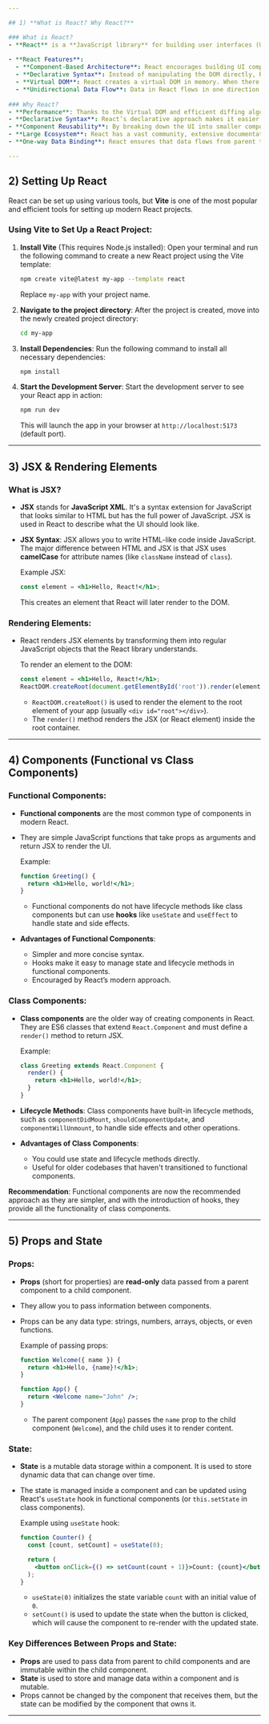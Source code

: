 ```yaml
---

## 1) **What is React? Why React?**

### What is React?
- **React** is a **JavaScript library** for building user interfaces (UIs), particularly single-page applications (SPAs). It allows developers to build complex UIs with a component-based architecture, making it easier to manage, update, and scale applications.
  
- **React Features**:
  - **Component-Based Architecture**: React encourages building UI components, which can be reused throughout the application, promoting maintainability and scalability.
  - **Declarative Syntax**: Instead of manipulating the DOM directly, React allows you to describe how the UI should look at any point in time and it handles the UI updates automatically.
  - **Virtual DOM**: React creates a virtual DOM in memory. When there are changes in the data, React first updates the virtual DOM and then compares it with the actual DOM. It then updates only the parts of the DOM that changed, making updates efficient.
  - **Unidirectional Data Flow**: Data in React flows in one direction (from parent to child components), making it easier to manage state and debug applications.
  
### Why React?
- **Performance**: Thanks to the Virtual DOM and efficient diffing algorithm, React updates only the necessary parts of the UI, improving performance.
- **Declarative Syntax**: React’s declarative approach makes it easier to understand the UI structure and flow, as you only describe what the UI should look like for any given state.
- **Component Reusability**: By breaking down the UI into smaller components, React makes it easy to reuse components, which leads to code reusability and easier maintenance.
- **Large Ecosystem**: React has a vast community, extensive documentation, and a rich ecosystem of libraries and tools that integrate well with it.
- **One-way Data Binding**: React ensures that data flows from parent to child components, making it predictable and easier to manage application state.

---
```


## 2) **Setting Up React**

React can be set up using various tools, but **Vite** is one of the most popular and efficient tools for setting up modern React projects.

### Using Vite to Set Up a React Project:

1. **Install Vite** (This requires Node.js installed):
   Open your terminal and run the following command to create a new React project using the Vite template:

   ```bash
   npm create vite@latest my-app --template react
   ```

   Replace `my-app` with your project name.

2. **Navigate to the project directory**:
   After the project is created, move into the newly created project directory:
   
   ```bash
   cd my-app
   ```

3. **Install Dependencies**:
   Run the following command to install all necessary dependencies:
   
   ```bash
   npm install
   ```

4. **Start the Development Server**:
   Start the development server to see your React app in action:

   ```bash
   npm run dev
   ```

   This will launch the app in your browser at `http://localhost:5173` (default port).

---

## 3) **JSX & Rendering Elements**

### What is JSX?
- **JSX** stands for **JavaScript XML**. It's a syntax extension for JavaScript that looks similar to HTML but has the full power of JavaScript. JSX is used in React to describe what the UI should look like.
  
- **JSX Syntax**:
  JSX allows you to write HTML-like code inside JavaScript. The major difference between HTML and JSX is that JSX uses **camelCase** for attribute names (like `className` instead of `class`).

  Example JSX:
  ```jsx
  const element = <h1>Hello, React!</h1>;
  ```
  This creates an element that React will later render to the DOM.

### Rendering Elements:
- React renders JSX elements by transforming them into regular JavaScript objects that the React library understands.

  To render an element to the DOM:
  ```jsx
  const element = <h1>Hello, React!</h1>;
  ReactDOM.createRoot(document.getElementById('root')).render(element);
  ```

  - `ReactDOM.createRoot()` is used to render the element to the root element of your app (usually `<div id="root"></div>`).
  - The `render()` method renders the JSX (or React element) inside the root container.

---

## 4) **Components (Functional vs Class Components)**

### Functional Components:
- **Functional components** are the most common type of components in modern React.
- They are simple JavaScript functions that take props as arguments and return JSX to render the UI.

  Example:
  ```jsx
  function Greeting() {
    return <h1>Hello, world!</h1>;
  }
  ```
  - Functional components do not have lifecycle methods like class components but can use **hooks** like `useState` and `useEffect` to handle state and side effects.

- **Advantages of Functional Components**:
  - Simpler and more concise syntax.
  - Hooks make it easy to manage state and lifecycle methods in functional components.
  - Encouraged by React’s modern approach.

### Class Components:
- **Class components** are the older way of creating components in React. They are ES6 classes that extend `React.Component` and must define a `render()` method to return JSX.

  Example:
  ```jsx
  class Greeting extends React.Component {
    render() {
      return <h1>Hello, world!</h1>;
    }
  }
  ```
- **Lifecycle Methods**: Class components have built-in lifecycle methods, such as `componentDidMount`, `shouldComponentUpdate`, and `componentWillUnmount`, to handle side effects and other operations.
  
- **Advantages of Class Components**:
  - You could use state and lifecycle methods directly.
  - Useful for older codebases that haven't transitioned to functional components.

**Recommendation**: Functional components are now the recommended approach as they are simpler, and with the introduction of hooks, they provide all the functionality of class components.

---

## 5) **Props and State**

### Props:
- **Props** (short for properties) are **read-only** data passed from a parent component to a child component.
- They allow you to pass information between components.
- Props can be any data type: strings, numbers, arrays, objects, or even functions.

  Example of passing props:
  ```jsx
  function Welcome({ name }) {
    return <h1>Hello, {name}!</h1>;
  }

  function App() {
    return <Welcome name="John" />;
  }
  ```

  - The parent component (`App`) passes the `name` prop to the child component (`Welcome`), and the child uses it to render content.

### State:
- **State** is a mutable data storage within a component. It is used to store dynamic data that can change over time.
- The state is managed inside a component and can be updated using React's `useState` hook in functional components (or `this.setState` in class components).

  Example using `useState` hook:
  ```jsx
  function Counter() {
    const [count, setCount] = useState(0);

    return (
      <button onClick={() => setCount(count + 1)}>Count: {count}</button>
    );
  }
  ```

  - `useState(0)` initializes the state variable `count` with an initial value of `0`.
  - `setCount()` is used to update the state when the button is clicked, which will cause the component to re-render with the updated state.

### Key Differences Between Props and State:
- **Props** are used to pass data from parent to child components and are immutable within the child component.
- **State** is used to store and manage data within a component and is mutable.
- Props cannot be changed by the component that receives them, but the state can be modified by the component that owns it.

---